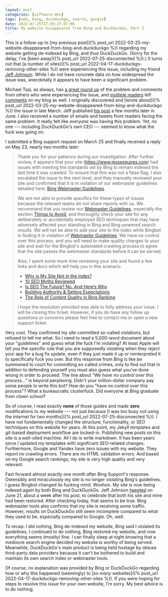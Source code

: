 ```yaml
---
layout: post
categories: [software-dev]
tags: [web, bing, duckduckgo, search, google]
date: 2022-07-25T17:59:27-07:00
title: My website disappeared from Bing and DuckDuckGo, Part 2
---
```


This is a follow-up to [my previous post]({% post_url 2022-03-25-my-website-disappeared-from-bing-and-duckduckgo %}) regarding my website getting de-indexed by Bing, and thus DuckDuckGo. (Sorry for the delay, I've [been away]({% post_url 2022-07-25-disconnected %}).) It turns out that [a number of sites]({% post_url 2022-04-17-duckduckgo-removing-other-sites %}) were experiencing this issue, including my friend [Jeff Johnson](https://lapcatsoftware.com/articles/bing.html). While I do not have concrete data on how widespread the issue was, anecdotally it appears to have been a significant problem.

<!--excerpt-->

Michael Tsai, as always, has [a great round up](https://mjtsai.com/blog/2022/06/20/removed-from-bing-and-duckduckgo/) of the problem and comments from others who were experiencing the issue, and [multiple readers](https://github.com/jessesquires/jessesquires.com/issues/163) left [comments](https://github.com/jessesquires/jessesquires.com/issues/165) on my blog as well. I originally discovered and [wrote about]({% post_url 2022-03-25-my-website-disappeared-from-bing-and-duckduckgo %}) the issue in late March. Jeff published [his post](https://lapcatsoftware.com/articles/bing.html) a few months later in June. I also received a number of emails and tweets from readers facing the same problem. It really felt like _everyone_ was having this problem. Yet, no one --- including DuckDuckGo's own CEO --- seemed to know what the fuck was going on.

I submitted a Bing support request on March 25 and finally received a reply on May 23, nearly two months later:

> Thank you for your patience during our investigation. After further review, it appears that your site (https://www.jessesquires.com) had issues with meeting the standards set by Bing to remain indexed the last time it was crawled. To ensure that this was not a false flag, I also escalated the issue to the next level, and they manually reviewed your site and confirmed that it is in violation of our webmaster guidelines detailed here: [Bing Webmaster Guidelines](https://www.bing.com/webmasters/help/webmasters-guidelines-30fba23a).
>
> We are not able to provide specifics for these types of issues because the relevant teams do not share reports with us. We recommend that you review our [Webmaster Guidelines](https://www.bing.com/webmasters/help/webmasters-guidelines-30fba23a), especially the section [Things to Avoid](https://www.bing.com/webmasters/help/webmasters-guidelines-30fba23a#avoid), and thoroughly check your site for any deliberately or accidentally employed SEO techniques that may have adversely affected your standing in Bing and Bing-powered search results. We will not be able to add your site to the index while Bingbot is finding it in violation of [Webmaster Guidelines](https://www.bing.com/webmasters/help/webmasters-guidelines-30fba23a). We have no control over this process, and you will need to make quality changes to your site and wait for the Bingbot's automated crawling process to agree that the site passes the webmaster standards before it can be served.
>
> Also, I spent some more time reviewing your site and found a few links and docs which will help you in this scenario.
> - [Why is My Site Not in the Index?](https://www.bing.com/webmasters/help/why-is-my-site-not-in-the-index-2141dfab)
> - [10 SEO Myths Reviewed](https://blogs.bing.com/webmaster/2014/05/09/10-seo-myths-reviewed)
> - [Is SEO The Future? No, And Here’s Why](https://blogs.bing.com/webmaster/2014/04/24/is-seo-the-future-no-and-heres-why)
> - [Building Authority & Setting Expectations](https://blogs.bing.com/webmaster/2014/10/17/building-authority-setting-expectations)
> - [The Role of Content Quality in Bing Ranking](https://blogs.bing.com/search-quality-insights/2014/12/08/the-role-of-content-quality-in-bing-ranking/)
>
> I hope the resolution provided was able to fully address your issue. I will be closing this ticket. However, if you do have any follow up questions or concerns please feel free to contact me or open a new support ticket.

Very cool. They confirmed my site committed so-called violations, but refused to tell me what. So I need to read a 5,000-word document about your "guidelines" and guess what the fuck I'm violating? At least Apple will tell you the specific rule that you are supposedly violating when they reject your app for a bug fix update, even if they just made it up or reinterpreted it to specifically fuck you over. But this response from Bing is like be summoned to court for committing so-called crimes, only to find out that in addition to defending yourself you must also guess what you've done wrong in order to proceed. The line about _"We have no control over this process..."_ is beyond perplexing. Didn't your million-dollar company pay some people to write this bot? How do you "have no control over this process"? What a bureaucratic clusterfuck. Did everyone at Bing graduate from clown school?

So of course, I read exactly **none** of those guides and made **zero** modifications to my website --- not just because [I was too busy _not_ using the internet for two months]({% post_url 2022-07-25-disconnected %}). I have not fundamentally changed the structure, functionality, or SEO techniques on this website for years. At this point, my Jekyll templates and git-based deployment workflow are locked-in. Publishing new posts on this site is a well-oiled machine. All I do is write markdown. It has been years since I updated my templates with significant SEO-related changes. Furthermore, Google and Yandex have zero issues with my website. They report no crawling errors. There are no HTML validation errors. And based on my Google search rankings, my site is very high quality and very relevant.

Fast forward almost exactly one month after Bing Support's response. Ostensibly and miraculously my site is no longer violating Bing's guidelines. I guess Bingbot changed its fucking mind. Woohoo. My site is now being indexed again by both Bing and DuckDuckGo. Jeff Johnson [tweeted](https://twitter.com/lapcatsoftware/status/1539451135341338626) on June 21, about a week after his post, to celebrate that both his site and mine had been restored. After checking today, that seems to be true. Bing webmaster tools also confirms that my site is receiving _some_ traffic. However, results on DuckDuckGo still seem incomplete compared to what they used to be, especially compared to Google. Oh, well.

To recap: I did nothing, Bing de-indexed my website, Bing said I violated its guidelines, I continued to do nothing, Bing restored my website, and now everything seems (mostly) fine. I can finally sleep at night knowing that a mediocre search engine decided my website is worthy of being served. Meanwhile, DuckDuckGo's main product is being held hostage by obtuse third-party data providers because it can't be bothered to build and maintain its own search index or webmaster tools.

 Of course, no explanation was provided by Bing or DuckDuckGo regarding how or why this happened (seemingly) to [_so many_ websites]({% post_url 2022-04-17-duckduckgo-removing-other-sites %}). If you were hoping for steps to resolve this issue for your own website, I'm sorry. My best advice is to do nothing.
